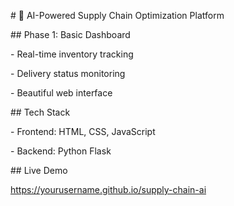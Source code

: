 \# 🚚 AI-Powered Supply Chain Optimization Platform



\## Phase 1: Basic Dashboard

\- Real-time inventory tracking

\- Delivery status monitoring  

\- Beautiful web interface



\## Tech Stack

\- Frontend: HTML, CSS, JavaScript

\- Backend: Python Flask



\## Live Demo

https://yourusername.github.io/supply-chain-ai

